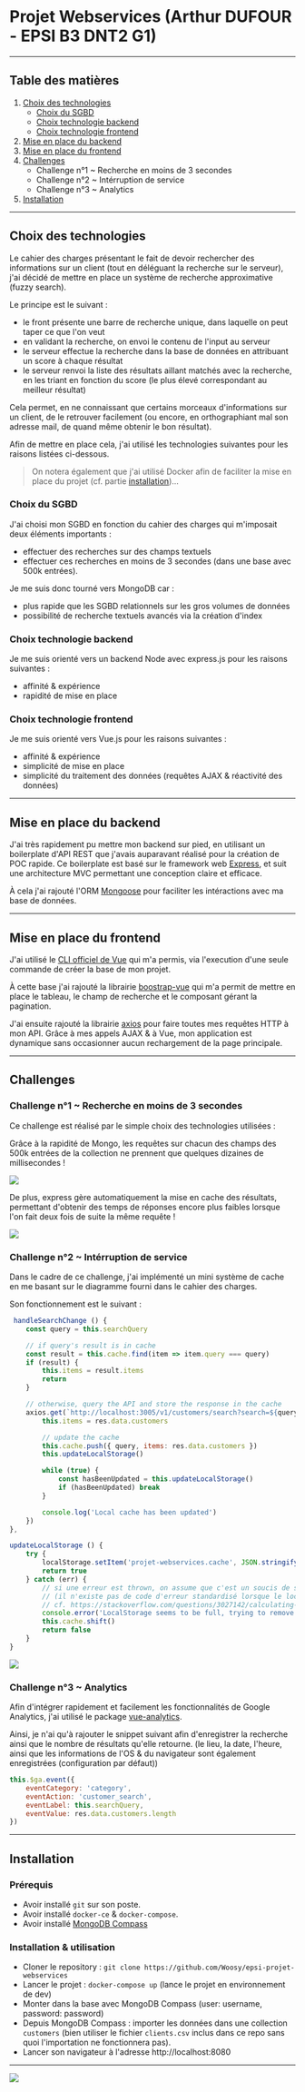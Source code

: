 # Projet Webservices (Arthur DUFOUR - EPSI B3 DNT2 G1)


---


## Table des matières

1. [Choix des technologies](#choix-des-technologies)
    - [Choix du SGBD](#choix-du-sgbd)
    - [Choix technologie backend](#choix-technologie-backend)
    - [Choix technologie frontend](#choix-technologie-frontend)
2. [Mise en place du backend](#mise-en-place-du-backend)
3. [Mise en place du frontend](#mise-en-place-du-frontend)
4. [Challenges](#challenges)
    - Challenge n°1 ~ Recherche en moins de 3 secondes
    - Challenge n°2 ~ Intérruption de service
    - Challenge n°3 ~ Analytics
5. [Installation](#installation)


---


## Choix des technologies

Le cahier des charges présentant le fait de devoir rechercher des informations sur un client (tout en déléguant la recherche sur le serveur), j'ai décidé de mettre en place un système de recherche approximative (fuzzy search).

Le principe est le suivant :
- le front présente une barre de recherche unique, dans laquelle on peut taper ce que l'on veut
- en validant la recherche, on envoi le contenu de l'input au serveur
- le serveur effectue la recherche dans la base de données en attribuant un score à chaque résultat
- le serveur renvoi la liste des résultats aillant matchés avec la recherche, en les triant en fonction du score (le plus élevé correspondant au meilleur résultat)

Cela permet, en ne connaissant que certains morceaux d'informations sur un client, de le retrouver facilement (ou encore, en orthographiant mal son adresse mail, de quand même obtenir le bon résultat).

Afin de mettre en place cela, j'ai utilisé les technologies suivantes pour les raisons listées ci-dessous.

> On notera également que j'ai utilisé Docker afin de faciliter la mise en place du projet (cf. partie [installation](#installation))...


### Choix du SGBD

J'ai choisi mon SGBD en fonction du cahier des charges qui m'imposait deux éléments importants :
- effectuer des recherches sur des champs textuels 
- effectuer ces recherches en moins de 3 secondes (dans une base avec 500k entrées).

Je me suis donc tourné vers MongoDB car :
- plus rapide que les SGBD relationnels sur les gros volumes de données
- possibilité de recherche textuels avancés via la création d'index

### Choix technologie backend

Je me suis orienté vers un backend Node avec express.js pour les raisons suivantes :
- affinité & expérience
- rapidité de mise en place 

### Choix technologie frontend

Je me suis orienté vers Vue.js pour les raisons suivantes :
- affinité & expérience
- simplicité de mise en place
- simplicité du traitement des données (requêtes AJAX & réactivité des données)


---


## Mise en place du backend

J'ai très rapidement pu mettre mon backend sur pied, en utilisant un boilerplate d'API REST que j'avais auparavant réalisé pour la création de POC rapide.
Ce boilerplate est basé sur le framework web [Express](https://expressjs.com/), et suit une architecture MVC permettant une conception claire et efficace.

À cela j'ai rajouté l'ORM [Mongoose](https://mongoosejs.com/) pour faciliter les intéractions avec ma base de données.


---


## Mise en place du frontend

J'ai utilisé le [CLI officiel de Vue](https://cli.vuejs.org/) qui m'a permis, via l'execution d'une seule commande de créer la base de mon projet.

À cette base j'ai rajouté la librairie [boostrap-vue](https://bootstrap-vue.js.org/) qui m'a permit de mettre en place le tableau, le champ de recherche et le composant gérant la pagination.

J'ai ensuite rajouté la librairie [axios](https://github.com/axios/axios) pour faire toutes mes requêtes HTTP à mon API.
Grâce à mes appels AJAX & à Vue, mon application est dynamique sans occasionner aucun rechargement de la page principale.


---


## Challenges

### Challenge n°1 ~ Recherche en moins de 3 secondes

Ce challenge est réalisé par le simple choix des technologies utilisées :

Grâce à la rapidité de Mongo, les requêtes sur chacun des champs des 500k entrées de la collection ne prennent que quelques dizaines de millisecondes !

![](https://i.imgur.com/yEz4Re5.png)

De plus, express gère automatiquement la mise en cache des résultats, permettant d'obtenir des temps de réponses encore plus faibles lorsque l'on fait deux fois de suite la même requête !

![](https://i.imgur.com/EQMcl34.png)

### Challenge n°2 ~ Intérruption de service

Dans le cadre de ce challenge, j'ai implémenté un mini système de cache en me basant sur le diagramme fourni dans le cahier des charges.

Son fonctionnement est le suivant :

```javascript
 handleSearchChange () {
    const query = this.searchQuery

    // if query's result is in cache
    const result = this.cache.find(item => item.query === query)
    if (result) {
        this.items = result.items
        return
    }

    // otherwise, query the API and store the response in the cache
    axios.get(`http://localhost:3005/v1/customers/search?search=${query}`).then(res => {
        this.items = res.data.customers

        // update the cache
        this.cache.push({ query, items: res.data.customers })
        this.updateLocalStorage()

        while (true) {
            const hasBeenUpdated = this.updateLocalStorage()
            if (hasBeenUpdated) break
        }

        console.log('Local cache has been updated')
    })
},

updateLocalStorage () {
    try {
        localStorage.setItem('projet-webservices.cache', JSON.stringify(this.cache))
        return true
    } catch (err) {
        // si une erreur est thrown, on assume que c'est un soucis de stockage
        // (il n'existe pas de code d'erreur standardisé lorsque le localStorage,
        // cf. https://stackoverflow.com/questions/3027142/calculating-usage-of-localstorage-space)
        console.error('LocalStorage seems to be full, trying to remove oldest element of the cache')
        this.cache.shift()
        return false
    }
}
```

![](https://i.imgur.com/BDXMOfi.png)

### Challenge n°3 ~ Analytics

Afin d'intégrer rapidement et facilement les fonctionnalités de Google Analytics, j'ai utilisé le package [vue-analytics](https://github.com/MatteoGabriele/vue-analytics).

Ainsi, je n'ai qu'à rajouter le snippet suivant afin d'enregistrer la recherche ainsi que le nombre de résultats qu'elle retourne.
(le lieu, la date, l'heure, ainsi que les informations de l'OS & du navigateur sont également enregistrées (configuration par défaut))

```javascript
this.$ga.event({
    eventCategory: 'category',
    eventAction: 'customer_search',
    eventLabel: this.searchQuery,
    eventValue: res.data.customers.length
})
```


---


## Installation

### Prérequis

- Avoir installé `git` sur son poste.
- Avoir installé `docker-ce` & `docker-compose`.
- Avoir installé [MongoDB Compass](https://www.mongodb.com/products/compass?lang=fr-fr)

### Installation & utilisation

- Cloner le repository : `git clone https://github.com/Woosy/epsi-projet-webservices`
- Lancer le projet : `docker-compose up` (lance le projet en environnement de dev)
- Monter dans la base avec MongoDB Compass (user: username, password: password)
- Depuis MongoDB Compass : importer les données dans une collection `customers` (bien utiliser le fichier `clients.csv` inclus dans ce repo sans quoi l'importation ne fonctionnera pas).
- Lancer son navigateur à l'adresse http://localhost:8080

---

![](https://i.imgur.com/P0RQpbQ.png)